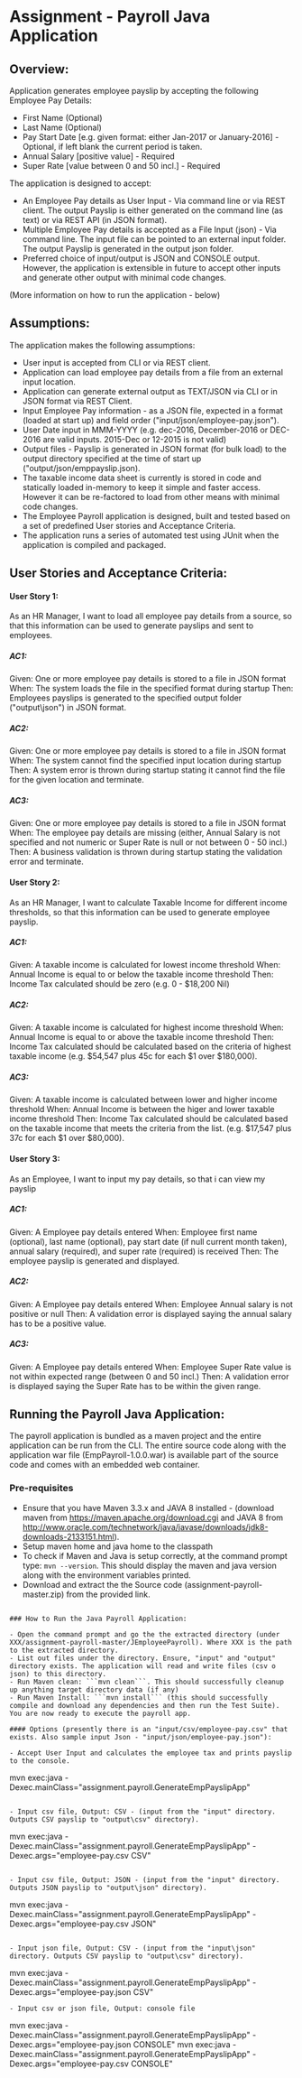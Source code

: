 
# Assignment - Payroll Java Application

## Overview:

Application generates employee payslip by accepting the following Employee Pay Details:
- First Name (Optional)
- Last Name  (Optional) 
- Pay Start Date [e.g. given format: either Jan-2017 or January-2016] - Optional, if left blank the current period is taken.
- Annual Salary [positive value] - Required 
- Super Rate [value between 0 and 50 incl.] - Required

The application is designed to accept:
- An Employee Pay details as User Input - Via command line or via REST client. The output Payslip is either generated on the command line (as text) or via REST API (in JSON format). 
- Multiple Employee Pay details is accepted as a File Input (json) - Via command line. The input file can be pointed to an external input folder. The output Payslip is generated in the output json folder.  
- Preferred choice of input/output is JSON and CONSOLE output. However, the application is extensible in future to accept other inputs and generate other output with minimal code changes. 

(More information on how to run the application - below)

## Assumptions:

The application makes the following assumptions:

- User input is accepted from CLI or via REST client.
- Application can load employee pay details from a file from an external input location.
- Application can generate external output as TEXT/JSON via CLI or in JSON format via REST Client.
- Input Employee Pay information - as a JSON file, expected in a format (loaded at start up) and field order ("input/json/employee-pay.json").
- User Date input in MMM-YYYY (e.g. dec-2016, December-2016 or DEC-2016 are valid inputs. 2015-Dec or 12-2015 is not valid)
- Output files - Payslip is generated in JSON format (for bulk load) to the output directory specified at the time of start up ("output/json/emppayslip.json). 
- The taxable income data sheet is currently is stored in code and statically loaded in-memory to keep it simple and faster access. However it can be re-factored to load from other means with minimal code changes.
- The Employee Payroll application is designed, built and tested based on a set of predefined User stories and Acceptance Criteria. 
- The application runs a series of automated test using JUnit when the application is compiled and packaged.

## User Stories and Acceptance Criteria:
#### User Story 1: 
As an HR Manager, I want to load all employee pay details from a source, so that this information can be used to generate payslips 
and sent to employees.

##### AC1:
Given: One or more employee pay details is stored to a file in JSON format
When: The system loads the file in the specified format during startup
Then: Employees payslips is generated to the specified output folder ("output\json\") in JSON format.

##### AC2:
Given: One or more employee pay details is stored to a file in JSON format
When: The system cannot find the specified input location during startup
Then: A system error is thrown during startup stating it cannot find the file for the given location and terminate.

##### AC3:
Given: One or more employee pay details is stored to a file in JSON format
When: The employee pay details are missing (either, Annual Salary is not specified and not numeric or Super Rate is null or not between 0 - 50 incl.) 
Then: A business validation is thrown during startup stating the validation error and terminate.

#### User Story 2: 
As an HR Manager, I want to calculate Taxable Income for different income thresholds, so that this information can be used to generate employee payslip.

##### AC1: 
Given: A taxable income is calculated for lowest income threshold
When: Annual Income is equal to or below the taxable income threshold
Then: Income Tax calculated should be zero (e.g. 0 - $18,200 Nil)

##### AC2: 
Given: A taxable income is calculated for highest income threshold
When: Annual Income is equal to or above the taxable income threshold
Then: Income Tax calculated should be calculated based on the criteria of highest taxable income (e.g. $54,547 plus 45c for each $1 over $180,000). 

##### AC3: 
Given: A taxable income is calculated between lower and higher income threshold
When: Annual Income is between the higer and lower taxable income threshold
Then: Income Tax calculated should be calculated based on the taxable income that meets the criteria from the list. (e.g. $17,547 plus 37c for each $1 over $80,000).


#### User Story 3: 
As an Employee, I want to input my pay details, so that i can view my payslip

##### AC1: 
Given: A Employee pay details entered
When:  Employee first name (optional), last name (optional), pay start date (if null current month taken),
annual salary (required), and super rate (required) is received
Then: The employee payslip is generated and displayed.

##### AC2: 
Given: A Employee pay details entered
When:  Employee Annual salary is not positive or null
Then: A validation error is displayed saying the annual salary has to be a positive value.

##### AC3: 
Given: A Employee pay details entered
When:  Employee Super Rate value is not within expected range (between 0 and 50 incl.)
Then: A validation error is displayed saying the Super Rate has to be within the given range.

## Running the Payroll Java Application:

The payroll application is bundled as a maven project and the entire application can be run from the CLI. The entire
source code along with the application war file (EmpPayroll-1.0.0.war) is available part of the source code and comes with an embedded web container.

### Pre-requisites

- Ensure that you have Maven 3.3.x and JAVA 8 installed - (download maven from https://maven.apache.org/download.cgi and JAVA 8 from http://www.oracle.com/technetwork/java/javase/downloads/jdk8-downloads-2133151.html).
- Setup maven home and java home to the classpath
- To check if Maven and Java is setup correctly, at the command prompt type: ```mvn --version```. This should display the maven and java version along with the environment variables printed.
- Download and extract the the Source code (assignment-payroll-master.zip) from the provided link.

```NOTE: You may not need to install and run maven if you 

### How to Run the Java Payroll Application:

- Open the command prompt and go the the extracted directory (under XXX/assignment-payroll-master/JEmployeePayroll). Where XXX is the path to the extracted directory.
- List out files under the directory. Ensure, "input" and "output" directory exists. The application will read and write files (csv o json) to this directory.
- Run Maven clean: ```mvn clean```. This should successfully cleanup up anything target directory data (if any)
- Run Maven Install: ```mvn install``` (this should successfully compile and download any dependencies and then run the Test Suite). You are now ready to execute the payroll app.

#### Options (presently there is an "input/csv/employee-pay.csv" that exists. Also sample input Json - "input/json/employee-pay.json"):

- Accept User Input and calculates the employee tax and prints payslip to the console.
```
mvn exec:java -Dexec.mainClass="assignment.payroll.GenerateEmpPayslipApp"
```

- Input csv file, Output: CSV - (input from the "input" directory. Outputs CSV payslip to "output\csv" directory).
```
mvn exec:java -Dexec.mainClass="assignment.payroll.GenerateEmpPayslipApp" -Dexec.args="employee-pay.csv CSV"
```

- Input csv file, Output: JSON - (input from the "input" directory. Outputs JSON payslip to "output\json" directory).
```
mvn exec:java -Dexec.mainClass="assignment.payroll.GenerateEmpPayslipApp" -Dexec.args="employee-pay.csv JSON"
```

- Input json file, Output: CSV - (input from the "input\json" directory. Outputs CSV payslip to "output\csv" directory).
```
mvn exec:java -Dexec.mainClass="assignment.payroll.GenerateEmpPayslipApp" -Dexec.args="employee-pay.json CSV"
```
- Input csv or json file, Output: console file
```
mvn exec:java -Dexec.mainClass="assignment.payroll.GenerateEmpPayslipApp" -Dexec.args="employee-pay.json CONSOLE"
mvn exec:java -Dexec.mainClass="assignment.payroll.GenerateEmpPayslipApp" -Dexec.args="employee-pay.csv CONSOLE"
```



